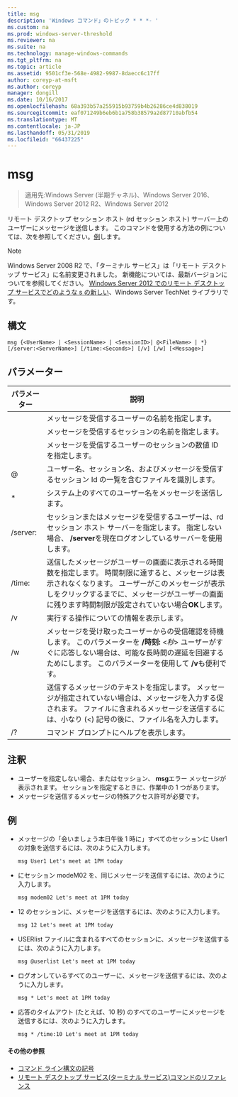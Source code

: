 ```yaml
---
title: msg
description: 'Windows コマンド」のトピック * * *- '
ms.custom: na
ms.prod: windows-server-threshold
ms.reviewer: na
ms.suite: na
ms.technology: manage-windows-commands
ms.tgt_pltfrm: na
ms.topic: article
ms.assetid: 9501cf3e-568e-4982-9987-8daecc6c17ff
author: coreyp-at-msft
ms.author: coreyp
manager: dongill
ms.date: 10/16/2017
ms.openlocfilehash: 68a393b57a255915b93759b4b26286ce4d838019
ms.sourcegitcommit: eaf071249b6eb6b1a758b38579a2d87710abfb54
ms.translationtype: MT
ms.contentlocale: ja-JP
ms.lasthandoff: 05/31/2019
ms.locfileid: "66437225"
---
```

# <a name="msg"></a>msg

>適用先:Windows Server (半期チャネル)、Windows Server 2016、Windows Server 2012 R2、Windows Server 2012

リモート デスクトップ セッション ホスト (rd セッション ホスト) サーバー上のユーザーにメッセージを送信します。
このコマンドを使用する方法の例については、次を参照してください。[例](#BKMK_examples)します。
> [!NOTE]
> Windows Server 2008 R2 で、「ターミナル サービス」は「リモート デスクトップ サービス」に名前変更されました。 新機能については、最新バージョンについてを参照してください。 [Windows Server 2012 でのリモート デスクトップ サービスでどのような s の新しい](https://technet.microsoft.com/library/hh831527)、Windows Server TechNet ライブラリです。

## <a name="syntax"></a>構文
```
msg {<UserName> | <SessionName> | <SessionID>| @<FileName> | *} [/server:<ServerName>] [/time:<Seconds>] [/v] [/w] [<Message>]
```

## <a name="parameters"></a>パラメーター

|      パラメーター       |                                                                                                                               説明                                                                                                                               |
|----------------------|-------------------------------------------------------------------------------------------------------------------------------------------------------------------------------------------------------------------------------------------------------------------------|
|      <UserName>      |                                                                                                  メッセージを受信するユーザーの名前を指定します。                                                                                                   |
|    <SessionName>     |                                                                                                 メッセージを受信するセッションの名前を指定します。                                                                                                 |
|     <SessionID>      |                                                                                            メッセージを受信するユーザーのセッションの数値 ID を指定します。                                                                                            |
|     @<FileName>      |                                                                         ユーザー名、セッション名、およびメッセージを受信するセッション Id の一覧を含むファイルを識別します。                                                                         |
|          \*          |                                                                                                           システム上のすべてのユーザー名をメッセージを送信します。                                                                                                            |
| /server:<ServerName> |                                              セッションまたはメッセージを受信するユーザーは、rd セッション ホスト サーバーを指定します。 指定しない場合、 **/server**を現在ログオンしているサーバーを使用します。                                              |
|   /time:<Seconds>    | 送信したメッセージがユーザーの画面に表示される時間数を指定します。 時間制限に達すると、メッセージは表示されなくなります。 ユーザーがこのメッセージが表示しをクリックするまでに、メッセージがユーザーの画面に残ります時間制限が設定されていない場合**OK**します。 |
|          /v          |                                                                                                         実行する操作についての情報を表示します。                                                                                                         |
|          /w          |         メッセージを受け取ったユーザーからの受信確認を待機します。 このパラメーターを **/時刻:** <*秒*> ユーザーがすぐに応答しない場合は、可能な長時間の遅延を回避するためにします。 このパラメーターを使用して **/v**も便利です。          |
|      <Message>       |                  送信するメッセージのテキストを指定します。 メッセージが指定されていない場合は、メッセージを入力する促されます。 ファイルに含まれるメッセージを送信するには、小なり (<) 記号の後に、ファイル名を入力します。                  |
|          /?          |                                                                                                                  コマンド プロンプトにヘルプを表示します。                                                                                                                   |

## <a name="remarks"></a>注釈
-   ユーザーを指定しない場合、またはセッション、 **msg**エラー メッセージが表示されます。 セッションを指定するときに、作業中の 1 つがあります。
-   メッセージを送信するメッセージの特殊アクセス許可が必要です。

## <a name="BKMK_examples"></a>例
-   メッセージの「会いましょう本日午後 1 時に」すべてのセッションに User1 の対象を送信するには、次のように入力します。
    ```
    msg User1 Let's meet at 1PM today
    ```
-   にセッション modeM02 を、同じメッセージを送信するには、次のように入力します。
    ```
    msg modem02 Let's meet at 1PM today
    ```
-   12 のセッションに、メッセージを送信するには、次のように入力します。
    ```
    msg 12 Let's meet at 1PM today
    ```
-   USERlist ファイルに含まれるすべてのセッションに、メッセージを送信するには、次のように入力します。
    ```
    msg @userlist Let's meet at 1PM today
    ```
-   ログオンしているすべてのユーザーに、メッセージを送信するには、次のように入力します。
    ```
    msg * Let's meet at 1PM today
    ```
-   応答のタイムアウト (たとえば、10 秒) のすべてのユーザーにメッセージを送信するには、次のように入力します。
    ```
    msg * /time:10 Let's meet at 1PM today
    ```

#### <a name="additional-references"></a>その他の参照
-  [コマンド ライン構文の記号](command-line-syntax-key.md)
-  [リモート デスクトップ サービス&#40;ターミナル サービス&#41;コマンドのリファレンス](remote-desktop-services-terminal-services-command-reference.md)
